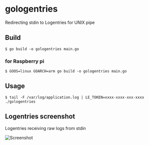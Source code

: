 # gologentries
Redirecting stdin to Logentries for UNIX pipe

## Build

```
$ go build -o gologentries main.go
```

### for Raspberry pi

```
$ GOOS=linux GOARCH=arm go build -o gologentries main.go
```

## Usage

```
$ tail -F /var/log/application.log | LE_TOKEN=xxxx-xxxx-xxx-xxxx ./gologentries
```

## Logentries screenshot

Logentries receiving raw logs from stdin

![Screenshot](https://user-images.githubusercontent.com/519017/36490864-a866329c-176c-11e8-9f7c-7d2a4f52dd2b.png)
